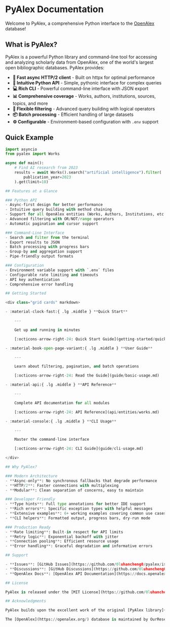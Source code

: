 # PyAlex Documentation

Welcome to PyAlex, a comprehensive Python interface to the [OpenAlex](https://openalex.org/) database!

## What is PyAlex?

PyAlex is a powerful Python library and command-line tool for accessing and analyzing scholarly data from OpenAlex, one of the world's largest open bibliographic databases. PyAlex provides:

- **🚀 Fast async HTTP/2 client** - Built on httpx for optimal performance
- **🎯 Intuitive Python API** - Simple, pythonic interface for complex queries
- **💻 Rich CLI** - Powerful command-line interface with JSON export
- **📊 Comprehensive coverage** - Works, authors, institutions, sources, topics, and more
- **🔧 Flexible filtering** - Advanced query building with logical operators
- **📦 Batch processing** - Efficient handling of large datasets
- **⚙️ Configurable** - Environment-based configuration with `.env` support

## Quick Example

```python
import asyncio
from pyalex import Works

async def main():
    # Find AI research from 2023
    results = await Works().search("artificial intelligence").filter(
        publication_year=2023
    ).get(limit=10)

## Features at a Glance

### Python API
- Async-first design for better performance
- Intuitive query building with method chaining
- Support for all OpenAlex entities (Works, Authors, Institutions, etc.)
- Advanced filtering with OR/NOT/range operators
- Automatic pagination and cursor support

### Command-Line Interface
- Search and filter from the terminal
- Export results to JSON
- Batch processing with progress bars
- Group-by and aggregation support
- Pipe-friendly output formats

### Configuration
- Environment variable support with `.env` files
- Configurable rate limiting and timeouts
- API key authentication
- Comprehensive error handling

## Getting Started

<div class="grid cards" markdown>

- :material-clock-fast:{ .lg .middle } **Quick Start**

    ---

    Get up and running in minutes

    [:octicons-arrow-right-24: Quick Start Guide](getting-started/quickstart.md)

- :material-book-open-page-variant:{ .lg .middle } **User Guide**

    ---

    Learn about filtering, pagination, and batch operations

    [:octicons-arrow-right-24: Read the Guide](guide/basic-usage.md)

- :material-api:{ .lg .middle } **API Reference**

    ---

    Complete API documentation for all modules

    [:octicons-arrow-right-24: API Reference](api/entities/works.md)

- :material-console:{ .lg .middle } **CLI Usage**

    ---

    Master the command-line interface

    [:octicons-arrow-right-24: CLI Guide](guide/cli-usage.md)

</div>

## Why PyAlex?

### Modern Architecture
- **Async-only**: No synchronous fallbacks that degrade performance
- **HTTP/2**: Faster connections with multiplexing
- **Modular**: Clean separation of concerns, easy to maintain

### Developer Friendly
- **Type hints**: Full type annotations for better IDE support
- **Rich errors**: Specific exception types with helpful messages
- **Extensive examples**: 6+ working examples covering common use cases
- **CLI helpers**: Formatted output, progress bars, dry-run mode

### Production Ready
- **Rate limiting**: Built-in respect for API limits
- **Retry logic**: Exponential backoff with jitter
- **Connection pooling**: Efficient resource usage
- **Error handling**: Graceful degradation and informative errors

## Support

- **Issues**: [GitHub Issues](https://github.com/0luhancheng0/pyalex/issues)
- **Discussions**: [GitHub Discussions](https://github.com/0luhancheng0/pyalex/discussions)
- **OpenAlex Docs**: [OpenAlex API Documentation](https://docs.openalex.org/)

## License

PyAlex is released under the [MIT License](https://github.com/0luhancheng0/pyalex/blob/main/LICENSE).

## Acknowledgments

PyAlex builds upon the excellent work of the original [PyAlex library](https://github.com/J535D165/pyalex) by J535D165, with significant enhancements for async-first operation, improved modularity, and comprehensive CLI support.

The [OpenAlex](https://openalex.org/) database is maintained by OurResearch and provides open access to scholarly metadata.
